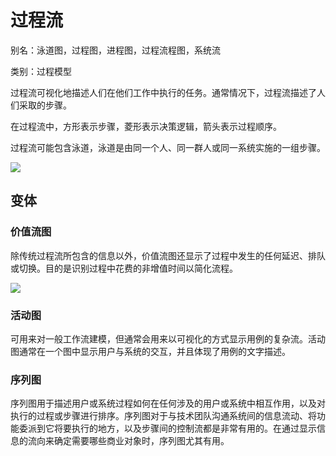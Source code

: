 # 过程流

别名：泳道图，过程图，进程图，过程流程图，系统流

类别：过程模型

过程流可视化地描述人们在他们工作中执行的任务。通常情况下，过程流描述了人们采取的步骤。

在过程流中，方形表示步骤，菱形表示决策逻辑，箭头表示过程顺序。

过程流可能包含泳道，泳道是由同一个人、同一群人或同一系统实施的一组步骤。

![](/Users/jingyawang/Documents/notes/images/过程流.png)

## 变体

### 价值流图

除传统过程流所包含的信息以外，价值流图还显示了过程中发生的任何延迟、排队或切换。目的是识别过程中花费的非增值时间以简化流程。

![](/Users/jingyawang/Documents/notes/images/价值流图.jpeg)

### 活动图

可用来对一般工作流建模，但通常会用来以可视化的方式显示用例的复杂流。活动图通常在一个图中显示用户与系统的交互，并且体现了用例的文字描述。

### 序列图

序列图用于描述用户或系统过程如何在任何涉及的用户或系统中相互作用，以及对执行的过程或步骤进行排序。序列图对于与技术团队沟通系统间的信息流动、将功能委派到它将要执行的地方，以及步骤间的控制流都是非常有用的。在通过显示信息的流向来确定需要哪些商业对象时，序列图尤其有用。

